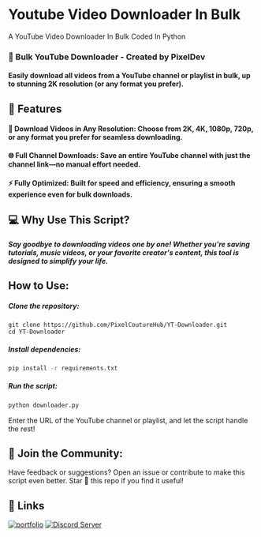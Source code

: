 
# Youtube Video Downloader In Bulk

A YouTube Video Downloader In Bulk Coded In Python

### 🚀 Bulk YouTube Downloader - Created by PixelDev
#### Easily download all videos from a YouTube channel or playlist in bulk, up to stunning 2K resolution (or any format you prefer).
## 📌 Features
#### 🎥 Download Videos in Any Resolution: Choose from 2K, 4K, 1080p, 720p, or any format you prefer for seamless downloading.
#### 🌐 Full Channel Downloads: Save an entire YouTube channel with just the channel link—no manual effort needed.
#### ⚡ Fully Optimized: Built for speed and efficiency, ensuring a smooth experience even for bulk downloads.


## 💻 Why Use This Script?
##### Say goodbye to downloading videos one by one! Whether you're saving tutorials, music videos, or your favorite creator's content, this tool is designed to simplify your life.

## How to Use:

##### Clone the repository:
```
git clone https://github.com/PixelCoutureHub/YT-Downloader.git
cd YT-Downloader
```

##### Install dependencies:
```bash
pip install -r requirements.txt
```

##### Run the script:
```bash
python downloader.py
```
Enter the URL of the YouTube channel or playlist, and let the script handle the rest!

## 🎯 Join the Community:
Have feedback or suggestions? Open an issue or contribute to make this script even better.
Star 🌟 this repo if you find it useful!


## 🔗 Links
[![portfolio](https://img.shields.io/badge/PixelDev-000?style=for-the-badge&logo=&logoColor=white)]()
[![Discord Server](https://img.shields.io/badge/discord-3C33A6?style=for-the-badge&logo=discord&logoColor=white)](https://discord.gg/5YS5GZtxd9)
